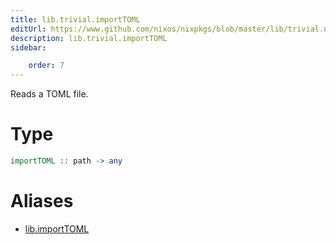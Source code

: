 ```yaml
---
title: lib.trivial.importTOML
editUrl: https://www.github.com/nixos/nixpkgs/blob/master/lib/trivial.nix#L437C16
description: lib.trivial.importTOML
sidebar:

    order: 7
---
```


Reads a TOML file.

# Type

```haskell
importTOML :: path -> any
```


# Aliases

- [lib.importTOML](/reference/libimportTOML)


